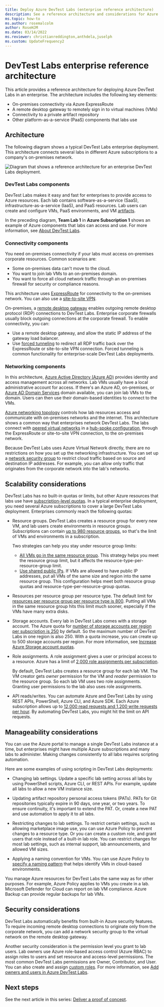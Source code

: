 ```yaml
---
title: Deploy Azure DevTest Labs (enterprise reference architecture)
description: See a reference architecture and considerations for Azure DevTest Labs in an enterprise.
ms.topic: how-to
ms.author: rosemalcolm
author: RoseHJM
ms.date: 03/14/2022
ms.reviewer: christianreddington,anthdela,juselph
ms.custom: UpdateFrequency2
---
```


# DevTest Labs enterprise reference architecture

This article provides a reference architecture for deploying Azure DevTest Labs in an enterprise. The architecture includes the following key elements:

- On-premises connectivity via Azure ExpressRoute
- A remote desktop gateway to remotely sign in to virtual machines (VMs)
- Connectivity to a private artifact repository
- Other platform-as-a-service (PaaS) components that labs use

## Architecture

The following diagram shows a typical DevTest Labs enterprise deployment. This architecture connects several labs in different Azure subscriptions to a company's on-premises network.

![Diagram that shows a reference architecture for an enterprise DevTest Labs deployment.](./media/devtest-lab-reference-architecture/reference-architecture.png)

### DevTest Labs components

DevTest Labs makes it easy and fast for enterprises to provide access to Azure resources. Each lab contains software-as-a-service (SaaS), infrastructure-as-a-service (IaaS), and PaaS resources. Lab users can create and configure VMs, PaaS environments, and VM [artifacts]().

In the preceding diagram, **Team Lab 1** in **Azure Subscription 1** shows an example of Azure components that labs can access and use. For more information, see [About DevTest Labs](devtest-lab-overview.md).

### Connectivity components

You need on-premises connectivity if your labs must access on-premises corporate resources. Common scenarios are:

- Some on-premises data can't move to the cloud.
- You want to join lab VMs to an on-premises domain.
- You want to force all cloud network traffic through an on-premises firewall for security or compliance reasons.

This architecture uses [ExpressRoute](../expressroute/expressroute-introduction.md) for connectivity to the on-premises network. You can also use a [site-to-site VPN](../vpn-gateway/vpn-gateway-about-vpn-gateway-settings.md).

On-premises, a [remote desktop gateway](/windows-server/remote/remote-desktop-services/desktop-hosting-logical-architecture) enables outgoing remote desktop protocol (RDP) connections to DevTest Labs. Enterprise corporate firewalls usually block outgoing connections at the corporate firewall. To enable connectivity, you can:

- Use a remote desktop gateway, and allow the static IP address of the gateway load balancer.
- Use [forced tunneling](../vpn-gateway/vpn-gateway-forced-tunneling-rm.md) to redirect all RDP traffic back over the ExpressRoute or site-to-site VPN connection. Forced tunneling is common functionality for enterprise-scale DevTest Labs deployments.

### Networking components

In this architecture, [Azure Active Directory (Azure AD)](../active-directory/fundamentals/active-directory-whatis.md) provides identity and access management across all networks. Lab VMs usually have a local administrative account for access. If there's an Azure AD, on-premises, or [Azure AD Domain Services](../active-directory-domain-services/overview.md) domain available, you can join lab VMs to the domain. Users can then use their domain-based identities to connect to the VMs.

[Azure networking topology](../networking/fundamentals/networking-overview.md) controls how lab resources access and communicate with on-premises networks and the internet. This architecture shows a common way that enterprises network DevTest Labs. The labs connect with [peered virtual networks](../virtual-network/virtual-network-peering-overview.md) in a [hub-spoke configuration](/azure/architecture/reference-architectures/hybrid-networking/hub-spoke), through the ExpressRoute or site-to-site VPN connection, to the on-premises network.

Because DevTest Labs uses Azure Virtual Network directly, there are no restrictions on how you set up the networking infrastructure. You can set up a [network security group](../virtual-network/network-security-groups-overview.md) to restrict cloud traffic based on source and destination IP addresses. For example, you can allow only traffic that originates from the corporate network into the lab's networks.

## Scalability considerations

DevTest Labs has no built-in quotas or limits, but other Azure resources that labs use have [subscription-level quotas](../azure-resource-manager/management/azure-subscription-service-limits.md). In a typical enterprise deployment, you need several Azure subscriptions to cover a large DevTest Labs deployment. Enterprises commonly reach the following quotas:

- Resource groups. DevTest Labs creates a resource group for every new VM, and lab users create environments in resource groups. Subscriptions can contain [up to 980 resource groups](../azure-resource-manager/management/azure-subscription-service-limits.md#subscription-limits), so that's the limit of VMs and environments in a subscription.

  Two strategies can help you stay under resource group limits:

  - [All VMs go in the same resource group](resource-group-control.md). This strategy helps you meet the resource group limit, but it affects the resource-type-per-resource-group limit.
  - [Use shared public IPs](devtest-lab-shared-ip.md). If VMs are allowed to have public IP addresses, put all VMs of the same size and region into the same resource group. This configuration helps meet both resource group quotas and resource-type-per-resource-group quotas.

- Resources per resource group per resource type. The default limit for [resources per resource group per resource type is 800](../azure-resource-manager/management/azure-subscription-service-limits.md#resource-group-limits).  Putting all VMs in the same resource group hits this limit much sooner, especially if the VMs have many extra disks.

- Storage accounts. Every lab in DevTest Labs comes with a storage account. The Azure quota for [number of storage accounts per region per subscription is 250](../azure-resource-manager/management/azure-subscription-service-limits.md#azure-storage-limits) by default. So the maximum number of DevTest Labs in one region is also 250. With a quota increase, you can create up to 500 storage accounts per region. For more information, see [Increase Azure Storage account quotas](../quotas/storage-account-quota-requests.md).

- Role assignments. A role assignment gives a user or principal access to a resource. Azure has a limit of [2,000 role assignments per subscription](../azure-resource-manager/management/azure-subscription-service-limits.md#azure-rbac-limits).

  By default, DevTest Labs creates a resource group for each lab VM. The VM creator gets *owner* permission for the VM and *reader* permission to the resource group. So each lab VM uses two role assignments. Granting user permissions to the lab also uses role assignments.
  
- API reads/writes. You can automate Azure and DevTest Labs by using REST APIs, PowerShell, Azure CLI, and Azure SDK. Each Azure subscription allows up to [12,000 read requests and 1,200 write requests per hour](../azure-resource-manager/management/request-limits-and-throttling.md). By automating DevTest Labs, you might hit the limit on API requests.

## Manageability considerations

You can use the Azure portal to manage a single DevTest Labs instance at a time, but enterprises might have multiple Azure subscriptions and many labs to administer. Making changes consistently to all labs requires scripting automation.

Here are some examples of using scripting in DevTest Labs deployments:

- Changing lab settings. Update a specific lab setting across all labs by using PowerShell scripts, Azure CLI, or REST APIs. For example, update all labs to allow a new VM instance size.

- Updating artifact repository personal access tokens (PATs). PATs for Git repositories typically expire in 90 days, one year, or two years. To ensure continuity, it's important to extend the PAT. Or, create a new PAT and use automation to apply it to all labs.

- Restricting changes to lab settings. To restrict certain settings, such as allowing marketplace image use, you can use Azure Policy to prevent changes to a resource type. Or you can create a custom role, and grant users that role instead of a built-in lab role. You can restrict changes for most lab settings, such as internal support, lab announcements, and allowed VM sizes.

- Applying a naming convention for VMs. You can use Azure Policy to [specify a naming pattern](https://github.com/Azure/azure-policy/tree/master/samples/TextPatterns/allow-multiple-name-patterns) that helps identify VMs in cloud-based environments.

You manage Azure resources for DevTest Labs the same way as for other purposes. For example, Azure Policy applies to VMs you create in a lab. Microsoft Defender for Cloud can report on lab VM compliance. Azure Backup can provide regular backups for lab VMs.

## Security considerations

DevTest Labs automatically benefits from built-in Azure security features. To require incoming remote desktop connections to originate only from the corporate network, you can add a network security group to the virtual network on the remote desktop gateway.

Another security consideration is the permission level you grant to lab users. Lab owners use Azure role-based access control (Azure RBAC) to assign roles to users and set resource and access-level permissions. The most common DevTest Labs permissions are Owner, Contributor, and User. You can also create and assign [custom roles](devtest-lab-grant-user-permissions-to-specific-lab-policies.md). For more information, see [Add owners and users in Azure DevTest Labs](devtest-lab-add-devtest-user.md).

## Next steps
See the next article in this series: [Deliver a proof of concept](deliver-proof-concept.md).
